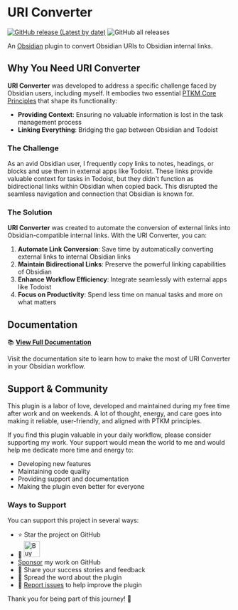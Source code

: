 # URI Converter

[![GitHub release (Latest by date)](https://img.shields.io/github/v/release/wenlzhang/obsidian-uri-converter)](https://github.com/wenlzhang/obsidian-uri-converter/releases) ![GitHub all releases](https://img.shields.io/github/downloads/wenlzhang/obsidian-uri-converter/total?color=success)

An [Obsidian](https://obsidian.md/) plugin to convert Obsidian URIs to Obsidian internal links.

## Why You Need URI Converter

**URI Converter** was developed to address a specific challenge faced by Obsidian users, including myself. It embodies two essential [PTKM Core Principles](https://ptkm.net/ptkm-core-principles) that shape its functionality:

- **Providing Context**: Ensuring no valuable information is lost in the task management process
- **Linking Everything**: Bridging the gap between Obsidian and Todoist

### The Challenge

As an avid Obsidian user, I frequently copy links to notes, headings, or blocks and use them in external apps like Todoist. These links provide valuable context for tasks in Todoist, but they didn't function as bidirectional links within Obsidian when copied back. This disrupted the seamless navigation and connection that Obsidian is known for.

### The Solution

**URI Converter** was created to automate the conversion of external links into Obsidian-compatible internal links. With the URI Converter, you can:

1. **Automate Link Conversion**: Save time by automatically converting external links to internal Obsidian links
2. **Maintain Bidirectional Links**: Preserve the powerful linking capabilities of Obsidian
3. **Enhance Workflow Efficiency**: Integrate seamlessly with external apps like Todoist
4. **Focus on Productivity**: Spend less time on manual tasks and more on what matters

## Documentation

📚 **[View Full Documentation](https://ptkm.net/obsidian-uri-converter)**

Visit the documentation site to learn how to make the most of URI Converter in your Obsidian workflow.

## Support & Community

This plugin is a labor of love, developed and maintained during my free time after work and on weekends. A lot of thought, energy, and care goes into making it reliable, user-friendly, and aligned with PTKM principles.

If you find this plugin valuable in your daily workflow, please consider supporting my work. Your support would mean the world to me and would help me dedicate more time and energy to:

- Developing new features
- Maintaining code quality
- Providing support and documentation
- Making the plugin even better for everyone

### Ways to Support

You can support this project in several ways:

- ⭐ Star the project on GitHub
- 💝 <a href='https://ko-fi.com/C0C66C1TB' target='_blank'><img height='36' style='border:0px;height:36px;' src='https://storage.ko-fi.com/cdn/kofi1.png?v=3' border='0' alt='Buy Me a Coffee' /></a>
- [Sponsor](https://github.com/sponsors/wenlzhang) my work on GitHub
- 💌 Share your success stories and feedback
- 📢 Spread the word about the plugin
- 🐛 [Report issues](https://github.com/wenlzhang/obsidian-uri-converter/issues) to help improve the plugin

Thank you for being part of this journey! 🙏
